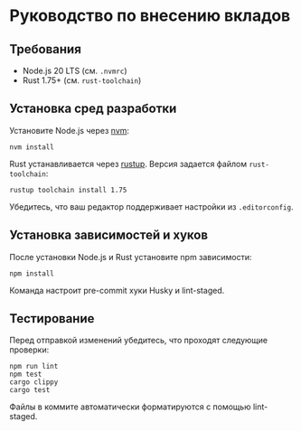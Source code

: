# Руководство по внесению вкладов

## Требования

- Node.js 20 LTS (см. `.nvmrc`)
- Rust 1.75+ (см. `rust-toolchain`)

## Установка сред разработки

Установите Node.js через [nvm](https://github.com/nvm-sh/nvm):

```
nvm install
```

Rust устанавливается через [rustup](https://rustup.rs/). Версия задается файлом `rust-toolchain`:

```
rustup toolchain install 1.75
```

Убедитесь, что ваш редактор поддерживает настройки из `.editorconfig`.

## Установка зависимостей и хуков

После установки Node.js и Rust установите npm зависимости:

```
npm install
```

Команда настроит pre-commit хуки Husky и lint-staged.

## Тестирование

Перед отправкой изменений убедитесь, что проходят следующие проверки:

```
npm run lint
npm test
cargo clippy
cargo test
```

Файлы в коммите автоматически форматируются с помощью lint-staged.

